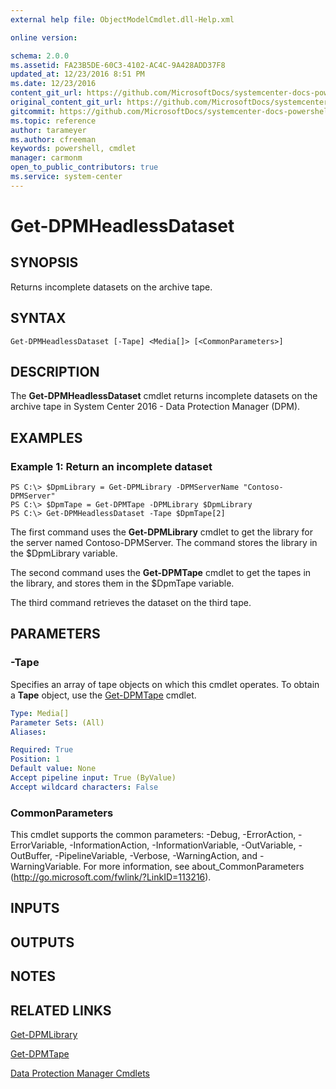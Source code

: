 ```yaml
---
external help file: ObjectModelCmdlet.dll-Help.xml

online version:

schema: 2.0.0
ms.assetid: FA23B5DE-60C3-4102-AC4C-9A428ADD37F8
updated_at: 12/23/2016 8:51 PM
ms.date: 12/23/2016
content_git_url: https://github.com/MicrosoftDocs/systemcenter-docs-powershell/blob/master/systemcenter-cmdlets/SystemCenter2016/DataProtectionManager/vlatest/Get-DPMHeadlessDataset.md
original_content_git_url: https://github.com/MicrosoftDocs/systemcenter-docs-powershell/blob/master/systemcenter-cmdlets/SystemCenter2016/DataProtectionManager/vlatest/Get-DPMHeadlessDataset.md
gitcommit: https://github.com/MicrosoftDocs/systemcenter-docs-powershell/blob/66515d87034fb4944dd2b7035563d20b1b00d010/systemcenter-cmdlets/SystemCenter2016/DataProtectionManager/vlatest/Get-DPMHeadlessDataset.md
ms.topic: reference
author: tarameyer
ms.author: cfreeman
keywords: powershell, cmdlet
manager: carmonm
open_to_public_contributors: true
ms.service: system-center
---
```


# Get-DPMHeadlessDataset

## SYNOPSIS
Returns incomplete datasets on the archive tape.

## SYNTAX

```
Get-DPMHeadlessDataset [-Tape] <Media[]> [<CommonParameters>]
```

## DESCRIPTION
The **Get-DPMHeadlessDataset** cmdlet returns incomplete datasets on the archive tape in System Center 2016 - Data Protection Manager (DPM).

## EXAMPLES

### Example 1: Return an incomplete dataset
```
PS C:\> $DpmLibrary = Get-DPMLibrary -DPMServerName "Contoso-DPMServer"
PS C:\> $DpmTape = Get-DPMTape -DPMLibrary $DpmLibrary
PS C:\> Get-DPMHeadlessDataset -Tape $DpmTape[2]
```

The first command uses the **Get-DPMLibrary** cmdlet to get the library for the server named Contoso-DPMServer.
The command stores the library in the $DpmLibrary variable.

The second command uses the **Get-DPMTape** cmdlet to get the tapes in the library, and stores them in the $DpmTape variable.

The third command retrieves the dataset on the third tape.

## PARAMETERS

### -Tape
Specifies an array of tape objects on which this cmdlet operates.
To obtain a **Tape** object, use the [Get-DPMTape](./Get-DPMTape.md) cmdlet.

```yaml
Type: Media[]
Parameter Sets: (All)
Aliases: 

Required: True
Position: 1
Default value: None
Accept pipeline input: True (ByValue)
Accept wildcard characters: False
```

### CommonParameters
This cmdlet supports the common parameters: -Debug, -ErrorAction, -ErrorVariable, -InformationAction, -InformationVariable, -OutVariable, -OutBuffer, -PipelineVariable, -Verbose, -WarningAction, and -WarningVariable. For more information, see about_CommonParameters (http://go.microsoft.com/fwlink/?LinkID=113216).

## INPUTS

## OUTPUTS

## NOTES

## RELATED LINKS

[Get-DPMLibrary](xref:SystemCenter2016/DataProtectionManager/vlatest/Get-DPMLibrary.md)

[Get-DPMTape](xref:SystemCenter2016/DataProtectionManager/vlatest/Get-DPMTape.md)

[Data Protection Manager Cmdlets](xref:SystemCenter2016/DataProtectionManager/vlatest/DataProtectionManager.md)
